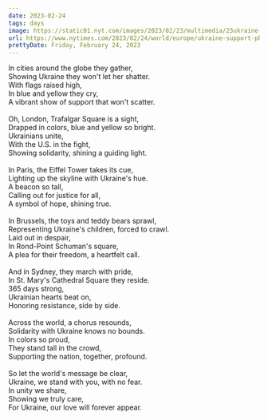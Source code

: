 ```yaml
---
date: 2023-02-24
tags: days
image: https://static01.nyt.com/images/2023/02/23/multimedia/23ukraine-blog-world-reacts-photos11-vfzb/23ukraine-blog-world-reacts-photos11-vfzb-facebookJumbo.jpg
url: https://www.nytimes.com/2023/02/24/world/europe/ukraine-support-photos-eiffel-tower.html
prettyDate: Friday, February 24, 2023
---
```

In cities around the globe they gather,<br>Showing Ukraine they won't let her shatter.<br>With flags raised high,<br>In blue and yellow they cry,<br>A vibrant show of support that won't scatter.<br><br>Oh, London, Trafalgar Square is a sight,<br>Drapped in colors, blue and yellow so bright.<br>Ukrainians unite,<br>With the U.S. in the fight,<br>Showing solidarity, shining a guiding light.<br><br>In Paris, the Eiffel Tower takes its cue,<br>Lighting up the skyline with Ukraine's hue.<br>A beacon so tall,<br>Calling out for justice for all,<br>A symbol of hope, shining true.<br><br>In Brussels, the toys and teddy bears sprawl,<br>Representing Ukraine's children, forced to crawl.<br>Laid out in despair,<br>In Rond-Point Schuman's square,<br>A plea for their freedom, a heartfelt call.<br><br>And in Sydney, they march with pride,<br>In St. Mary's Cathedral Square they reside.<br>365 days strong,<br>Ukrainian hearts beat on,<br>Honoring resistance, side by side.<br><br>Across the world, a chorus resounds,<br>Solidarity with Ukraine knows no bounds.<br>In colors so proud,<br>They stand tall in the crowd,<br>Supporting the nation, together, profound.<br><br>So let the world's message be clear,<br>Ukraine, we stand with you, with no fear.<br>In unity we share,<br>Showing we truly care,<br>For Ukraine, our love will forever appear.